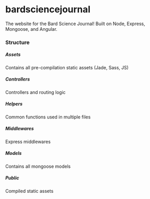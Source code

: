 # bardsciencejournal
The website for the Bard Science Journal! Built on Node, Express, Mongoose, and Angular.

### Structure
##### Assets
Contains all pre-compilation static assets (Jade, Sass, JS)
##### Controllers
Controllers and routing logic
##### Helpers
Common functions used in multiple files
##### Middlewares
Express middlewares
##### Models
Contains all mongoose models
##### Public
Compiled static assets
